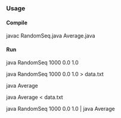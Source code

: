 ### Usage

#### Compile

javac RandomSeq.java Average.java

#### Run

java RandomSeq 1000 0.0 1.0

java RandomSeq 1000 0.0 1.0 > data.txt

java Average

java Average < data.txt


java RandomSeq 1000 0.0 1.0 | java Average
